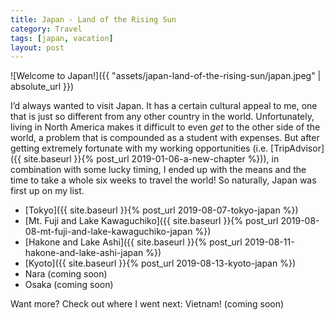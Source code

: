 ```yaml
---
title: Japan - Land of the Rising Sun
category: Travel
tags: [japan, vacation]
layout: post
---
```


![Welcome to Japan!]({{ "assets/japan-land-of-the-rising-sun/japan.jpeg" | absolute_url }})

I’d always wanted to visit Japan. It has a certain cultural appeal to me, one that is just so different from any other country in the world. Unfortunately, living in North America makes it difficult to even _get_ to the other side of the world, a problem that is compounded as a student with expenses. But after getting extremely fortunate with my working opportunities (i.e. [TripAdvisor]({{ site.baseurl }}{% post_url 2019-01-06-a-new-chapter %})), in combination with some lucky timing, I ended up with the means and the time to take a whole six weeks to travel the world! So naturally, Japan was first up on my list.<!--more-->

* [Tokyo]({{ site.baseurl }}{% post_url 2019-08-07-tokyo-japan %})
* [Mt. Fuji and Lake Kawaguchiko]({{ site.baseurl }}{% post_url 2019-08-08-mt-fuji-and-lake-kawaguchiko-japan %})
* [Hakone and Lake Ashi]({{ site.baseurl }}{% post_url 2019-08-11-hakone-and-lake-ashi-japan %})
* [Kyoto]({{ site.baseurl }}{% post_url 2019-08-13-kyoto-japan %})
* Nara (coming soon)
* Osaka (coming soon)

Want more? Check out where I went next: Vietnam! (coming soon)
